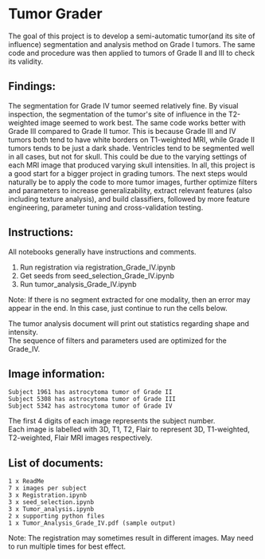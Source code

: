 # Tumor Grader  

The goal of this project is to develop a semi-automatic tumor(and its site of influence) segmentation and analysis method on Grade I tumors. The same code and procedure was then applied to tumors of Grade II and III to check its validity. 

## Findings:   
The segmentation for Grade IV tumor seemed relatively fine. By visual inspection, the segmentation of the tumor's site of influence in the T2-weighted image seemed to work best. The same code works better with Grade III compared to Grade II tumor. This is because Grade III and IV tumors both tend to have white borders on T1-weighted MRI, while Grade II tumors tends to be just a dark shade. Ventricles tend to be segmented well in all cases, but not for skull. This could be due to the varying settings of each MRI image that produced varying skull intensities. In all, this project is a good start for a bigger project in grading tumors. The next steps would naturally be to apply the code to more tumor images, further optimize filters and parameters to increase generalizability, extract relevant features (also including texture analysis), and build classifiers, followed by more feature engineering, parameter tuning and cross-validation testing. 

## Instructions:    
All notebooks generally have instructions and comments.   
1) Run registration via registration_Grade_IV.ipynb  
2) Get seeds from seed_selection_Grade_IV.ipynb  
3) Run tumor_analysis_Grade_IV.ipynb   

Note: If there is no segment extracted for one modality, then an error may appear in the end. In this case, just continue to run the cells below.   

The tumor analysis document will print out statistics regarding shape and intensity.   
The sequence of filters and parameters used are optimized for the Grade_IV.   
  
## Image information:   
	Subject 1961 has astrocytoma tumor of Grade II  
	Subject 5308 has astrocytoma tumor of Grade III  
	Subject 5342 has astrocytoma tumor of Grade IV  
The first 4 digits of each image represents the subject number.   
Each image is labelled with 3D, T1, T2, Flair to represent 3D, T1-weighted, T2-weighted, Flair MRI images respectively.   
  
## List of documents:   
	1 x ReadMe  
	7 x images per subject   
	3 x Registration.ipynb  
	3 x seed_selection.ipynb  
	3 x Tumor_analysis.ipynb  
	2 x supporting python files   
	1 x Tumor_Analysis_Grade_IV.pdf (sample output)  
  
Note: The registration may sometimes result in different images. May need to run multiple times for best effect.   
